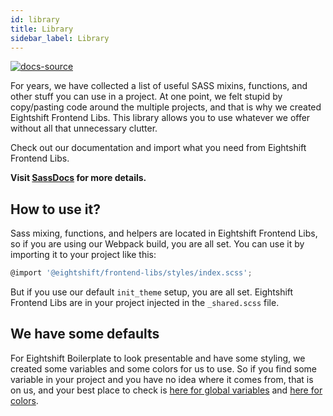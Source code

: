 ```yaml
---
id: library
title: Library
sidebar_label: Library
---
```


[![docs-source](https://img.shields.io/badge/source-eigthshift--frontend--libs-yellow?style=for-the-badge&logo=javascript&labelColor=2a2a2a)](https://github.com/infinum/eightshift-frontend-libs)


For years, we have collected a list of useful SASS mixins, functions, and other stuff you can use in a project. At one point, we felt stupid by copy/pasting code around the multiple projects, and that is why we created Eightshift Frontend Libs. This library allows you to use whatever we offer without all that unnecessary clutter.

Check out our documentation and import what you need from Eightshift Frontend Libs.

**Visit [SassDocs](/eightshift-docs/sass) for more details.**

## How to use it?

Sass mixing, functions, and helpers are located in Eightshift Frontend Libs, so if you are using our Webpack build, you are all set. You can use it by importing it to your project like this:

```js
@import '@eightshift/frontend-libs/styles/index.scss';
```

But if you use our default `init_theme` setup, you are all set. Eightshift Frontend Libs are in your project injected in the `_shared.scss` file.

## We have some defaults

For Eightshift Boilerplate to look presentable and have some styling, we created some variables and some colors for us to use. So if you find some variable in your project and you have no idea where it comes from, that is on us, and your best place to check is [here for global variables](https://github.com/infinum/eightshift-frontend-libs/blob/master/styles/scss/_core.scss) and [here for colors](https://github.com/infinum/eightshift-frontend-libs/blob/develop/styles/scss/_colors.scss).
